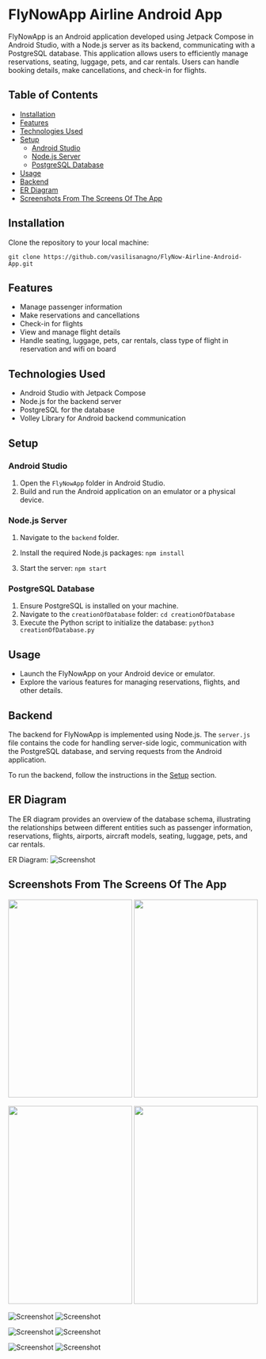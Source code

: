 # FlyNowApp Airline Android App

FlyNowApp is an Android application developed using Jetpack Compose in Android Studio, with a Node.js server as its backend, communicating with a PostgreSQL database. This application allows users to efficiently manage reservations, seating, luggage, pets, and car rentals. Users can handle booking details, make cancellations, and check-in for flights.

## Table of Contents

- [Installation](#installation)
- [Features](#features)
- [Technologies Used](#technologies-used)
- [Setup](#setup)
  - [Android Studio](#android-studio)
  - [Node.js Server](#nodejs-server)
  - [PostgreSQL Database](#postgresql-database)
- [Usage](#usage)
- [Backend](#backend)
- [ER Diagram](#er-diagram)
- [Screenshots From The Screens Of The App](#screenshots-from-the-screens-of-the-app)

## Installation

Clone the repository to your local machine:

`git clone https://github.com/vasilisanagno/FlyNow-Airline-Android-App.git`

## Features

- Manage passenger information
- Make reservations and cancellations
- Check-in for flights
- View and manage flight details
- Handle seating, luggage, pets, car rentals, class type of flight in reservation and wifi on board

## Technologies Used

- Android Studio with Jetpack Compose
- Node.js for the backend server
- PostgreSQL for the database
- Volley Library for Android backend communication

## Setup

### Android Studio

1. Open the `FlyNowApp` folder in Android Studio.
2. Build and run the Android application on an emulator or a physical device.

### Node.js Server

1. Navigate to the `backend` folder.
2. Install the required Node.js packages: `npm install`

3. Start the server: `npm start`

### PostgreSQL Database

1. Ensure PostgreSQL is installed on your machine.
2. Navigate to the `creationOfDatabase` folder: `cd creationOfDatabase`
3. Execute the Python script to initialize the database: `python3 creationOfDatabase.py`

## Usage

- Launch the FlyNowApp on your Android device or emulator.
- Explore the various features for managing reservations, flights, and other details.

## Backend

The backend for FlyNowApp is implemented using Node.js. The `server.js` file contains the code for handling server-side logic, communication with the PostgreSQL database, and serving requests from the Android application.

To run the backend, follow the instructions in the [Setup](#setup) section.


## ER Diagram

The ER diagram provides an overview of the database schema, illustrating the relationships between different entities such as passenger information, reservations, flights, airports, aircraft models, seating, luggage, pets, and car rentals.

ER Diagram:
![Screenshot](ER_Diagram.png)

## Screenshots From The Screens Of The App

<p float="left">
  <img src="readmeImages/image1.jpg" width="250" height="400" />
  <img src="readmeImages/image2.jpg" width="250" height="400" />
</p>

<p float="left">
  <img src="readmeImages/image3.jpg" width="250" height="400" />
  <img src="readmeImages/image4.jpg" width="250" height="400" />
</p>

![Screenshot](readmeImages/image5.jpg) ![Screenshot](readmeImages/image6.jpg)

![Screenshot](readmeImages/image7.jpg) ![Screenshot](readmeImages/image8.jpg)

![Screenshot](readmeImages/image9.jpg) ![Screenshot](readmeImages/image10.jpg)